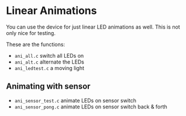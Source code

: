 # Linear Animations

You can use the device for just linear LED animations as well. This is not only
nice for testing.

These are the functions:

- `ani_all.c` switch all LEDs on
- `ani_alt.c` alternate the LEDs
- `ani_ledtest.c` a moving light

## Animating with sensor

- `ani_sensor_test.c` animate LEDs on sensor switch
- `ani_sensor_pong.c` animate LEDs on sensor switch back & forth

